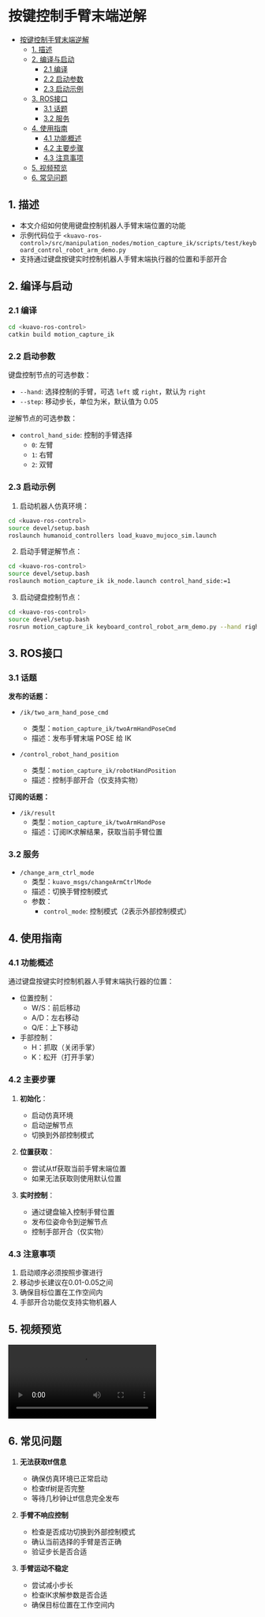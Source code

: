 # 按键控制手臂末端逆解

- [按键控制手臂末端逆解](#按键控制手臂末端逆解)
  - [1. 描述](#1-描述)
  - [2. 编译与启动](#2-编译与启动)
    - [2.1 编译](#21-编译)
    - [2.2 启动参数](#22-启动参数)
    - [2.3 启动示例](#23-启动示例)
  - [3. ROS接口](#3-ros接口)
    - [3.1 话题](#31-话题)
    - [3.2 服务](#32-服务)
  - [4. 使用指南](#4-使用指南)
    - [4.1 功能概述](#41-功能概述)
    - [4.2 主要步骤](#42-主要步骤)
    - [4.3 注意事项](#43-注意事项)
  - [5. 视频预览](#5-视频预览)
  - [6. 常见问题](#6-常见问题)

## 1. 描述

- 本文介绍如何使用键盘控制机器人手臂末端位置的功能
- 示例代码位于 `<kuavo-ros-control>/src/manipulation_nodes/motion_capture_ik/scripts/test/keyboard_control_robot_arm_demo.py`
- 支持通过键盘按键实时控制机器人手臂末端执行器的位置和手部开合

## 2. 编译与启动

### 2.1 编译

```bash
cd <kuavo-ros-control>
catkin build motion_capture_ik
```

### 2.2 启动参数

键盘控制节点的可选参数：

- `--hand`: 选择控制的手臂，可选 `left` 或 `right`，默认为 `right`
- `--step`: 移动步长，单位为米，默认值为 0.05

逆解节点的可选参数：

- `control_hand_side`: 控制的手臂选择
  - `0`: 左臂
  - `1`: 右臂
  - `2`: 双臂

### 2.3 启动示例

1. 启动机器人仿真环境：
```bash
cd <kuavo-ros-control>
source devel/setup.bash
roslaunch humanoid_controllers load_kuavo_mujoco_sim.launch
```

2. 启动手臂逆解节点：
```bash
cd <kuavo-ros-control>
source devel/setup.bash
roslaunch motion_capture_ik ik_node.launch control_hand_side:=1
```

3. 启动键盘控制节点：
```bash
cd <kuavo-ros-control>
source devel/setup.bash
rosrun motion_capture_ik keyboard_control_robot_arm_demo.py --hand right --step 0.03
```

## 3. ROS接口

### 3.1 话题

**发布的话题：**

- `/ik/two_arm_hand_pose_cmd`
  - 类型：`motion_capture_ik/twoArmHandPoseCmd`
  - 描述：发布手臂末端 POSE 给 IK

- `/control_robot_hand_position`
  - 类型：`motion_capture_ik/robotHandPosition`
  - 描述：控制手部开合（仅支持实物）

**订阅的话题：**

- `/ik/result`
  - 类型：`motion_capture_ik/twoArmHandPose`
  - 描述：订阅IK求解结果，获取当前手臂位置

### 3.2 服务

- `/change_arm_ctrl_mode`
  - 类型：`kuavo_msgs/changeArmCtrlMode`
  - 描述：切换手臂控制模式
  - 参数：
    - `control_mode`: 控制模式（2表示外部控制模式）

## 4. 使用指南

### 4.1 功能概述

通过键盘按键实时控制机器人手臂末端执行器的位置：
- 位置控制：
  - W/S：前后移动
  - A/D：左右移动
  - Q/E：上下移动
- 手部控制：
  - H：抓取（关闭手掌）
  - K：松开（打开手掌）

### 4.2 主要步骤

1. **初始化**：
   - 启动仿真环境
   - 启动逆解节点
   - 切换到外部控制模式

2. **位置获取**：
   - 尝试从tf获取当前手臂末端位置
   - 如果无法获取则使用默认位置

3. **实时控制**：
   - 通过键盘输入控制手臂位置
   - 发布位姿命令到逆解节点
   - 控制手部开合（仅实物）

### 4.3 注意事项

1. 启动顺序必须按照步骤进行
2. 移动步长建议在0.01-0.05之间
3. 确保目标位置在工作空间内
4. 手部开合功能仅支持实物机器人

## 5. 视频预览

<video src="https://kuavo.lejurobot.com/statics/kuavo_demo_control_arm.mov" controls></video>

## 6. 常见问题

1. **无法获取tf信息**
   - 确保仿真环境已正常启动
   - 检查tf树是否完整
   - 等待几秒钟让tf信息完全发布

2. **手臂不响应控制**
   - 检查是否成功切换到外部控制模式
   - 确认当前选择的手臂是否正确
   - 验证步长是否合适

3. **手臂运动不稳定**
   - 尝试减小步长
   - 检查IK求解参数是否合适
   - 确保目标位置在工作空间内